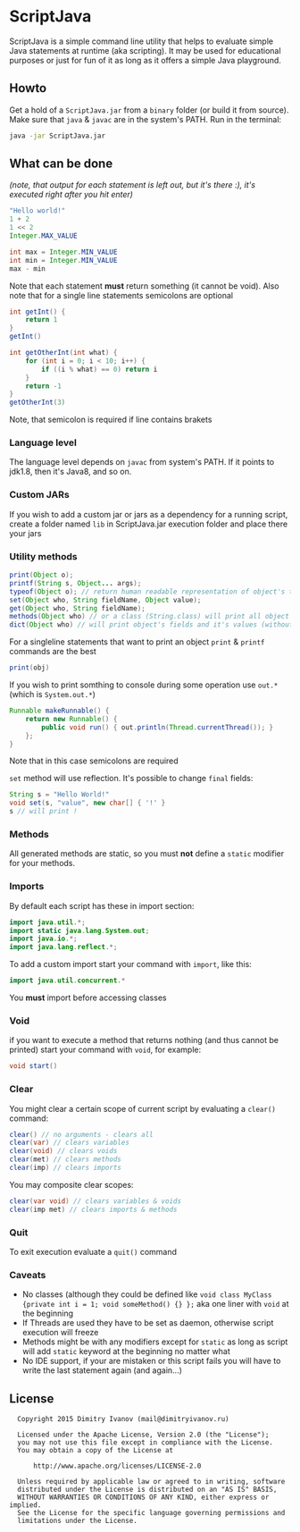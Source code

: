 # ScriptJava
ScriptJava is a simple command line utility that helps to evaluate simple Java statements at runtime (aka scripting).
It may be used for educational purposes or just for fun of it as long as it offers a simple Java playground.

## Howto
Get a hold of a `ScriptJava.jar` from a `binary` folder (or build it from source). Make sure that `java` & `javac` are in the system's PATH. Run in the terminal:
```bash
java -jar ScriptJava.jar
```

## What can be done
*(note, that output for each statement is left out, but it's there :), it's executed right after you hit enter)*
```java
"Hello world!"
1 + 2
1 << 2
Integer.MAX_VALUE
```

```java
int max = Integer.MIN_VALUE
int min = Integer.MIN_VALUE
max - min
```
Note that each statement **must** return something (it cannot be void). Also note that for a single line statements semicolons are optional

```java
int getInt() {
	return 1
}
getInt()
```

```java
int getOtherInt(int what) {
	for (int i = 0; i < 10; i++) {
    	if ((i % what) == 0) return i
    }
    return -1
}
getOtherInt(3)
```
Note, that semicolon is required if line contains brakets

### Language level
The language level depends on `javac` from system's PATH. If it points to jdk1.8, then it's Java8, and so on.

### Custom JARs
If you wish to add a custom jar or jars as a dependency for a running script, create a folder named `lib` in ScriptJava.jar execution folder and place there your jars

### Utility methods

```java
print(Object o);
printf(String s, Object... args);
typeof(Object o); // return human readable representation of object's type
set(Object who, String fieldName, Object value);
get(Object who, String fieldName);
methods(Object who) // or a class (String.class) will print all object's class methods
dict(Object who) // will print object's fields and it's values (without recursion)
```

For a singleline statements that want to print an object `print` & `printf` commands are the best
```java
print(obj)
```

If you wish to print somthing to console during some operation use `out.*` (which is `System.out.*`)
```java
Runnable makeRunnable() {
	return new Runnable() {
    	public void run() { out.println(Thread.currentThread()); }
    };
}
```
Note that in this case semicolons are required

`set` method will use reflection. It's possible to change `final` fields:
```java
String s = "Hello World!"
void set(s, "value", new char[] { '!' }
s // will print !
```

### Methods
All generated methods are static, so you must **not** define a `static` modifier for your methods.

### Imports
By default each script has these in import section:
```java
import java.util.*;
import static java.lang.System.out;
import java.io.*;
import java.lang.reflect.*;
```

To add a custom import start your command with `import`, like this:
```java
import java.util.concurrent.*
```
You **must** import before accessing classes


### Void
if you want to execute a method that returns nothing (and thus cannot be printed) start your command with `void`, for example:
```java
void start()
```

### Clear
You might clear a certain scope of current script by evaluating a `clear()` command:
```java
clear() // no arguments - clears all
clear(var) // clears variables
clear(void) // clears voids
clear(met) // clears methods
clear(imp) // clears imports
```
You may composite clear scopes:
```java
clear(var void) // clears variables & voids
clear(imp met) // clears imports & methods
```

### Quit
To exit execution evaluate a `quit()` command

### Caveats
* No classes (although they could be defined like `void class MyClass {private int i = 1; void someMethod() {} };` aka one liner with `void` at the beginning
* If Threads are used they have to be set as daemon, otherwise script execution will freeze
* Methods might be with any modifiers except for `static` as long as script will add `static` keyword at the beginning no matter what
* No IDE support, if your are mistaken or this script fails you will have to write the last statement again (and again...)

## License

```
  Copyright 2015 Dimitry Ivanov (mail@dimitryivanov.ru)

  Licensed under the Apache License, Version 2.0 (the "License");
  you may not use this file except in compliance with the License.
  You may obtain a copy of the License at

      http://www.apache.org/licenses/LICENSE-2.0

  Unless required by applicable law or agreed to in writing, software
  distributed under the License is distributed on an "AS IS" BASIS,
  WITHOUT WARRANTIES OR CONDITIONS OF ANY KIND, either express or implied.
  See the License for the specific language governing permissions and
  limitations under the License.
```